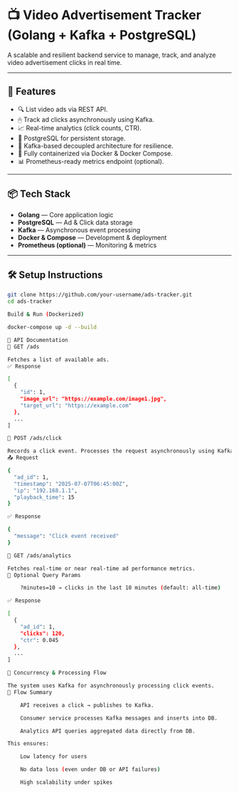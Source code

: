 # 📺 Video Advertisement Tracker (Golang + Kafka + PostgreSQL)

A scalable and resilient backend service to manage, track, and analyze video advertisement clicks in real time.

---

## 🚀 Features

- 🔍 List video ads via REST API.
- 🖱 Track ad clicks asynchronously using Kafka.
- 📈 Real-time analytics (click counts, CTR).
- 🧱 PostgreSQL for persistent storage.
- 🔁 Kafka-based decoupled architecture for resilience.
- 🐳 Fully containerized via Docker & Docker Compose.
- 📊 Prometheus-ready metrics endpoint (optional).

---

## 📦 Tech Stack

- **Golang** — Core application logic
- **PostgreSQL** — Ad & Click data storage
- **Kafka** — Asynchronous event processing
- **Docker & Compose** — Development & deployment
- **Prometheus (optional)** — Monitoring & metrics

---

## 🛠️ Setup Instructions

```bash
git clone https://github.com/your-username/ads-tracker.git
cd ads-tracker

Build & Run (Dockerized)

docker-compose up -d --build

📖 API Documentation
🔹 GET /ads

Fetches a list of available ads.
✅ Response

[
  {
    "id": 1,
    "image_url": "https://example.com/image1.jpg",
    "target_url": "https://example.com"
  },
  ...
]

🔹 POST /ads/click

Records a click event. Processes the request asynchronously using Kafka.
📤 Request

{
  "ad_id": 1,
  "timestamp": "2025-07-07T06:45:00Z",
  "ip": "192.168.1.1",
  "playback_time": 15
}

✅ Response

{
  "message": "Click event received"
}

🔹 GET /ads/analytics

Fetches real-time or near real-time ad performance metrics.
🔸 Optional Query Params

    ?minutes=10 → clicks in the last 10 minutes (default: all-time)

✅ Response

[
  {
    "ad_id": 1,
    "clicks": 120,
    "ctr": 0.045
  },
  ...
]

🧠 Concurrency & Processing Flow

The system uses Kafka for asynchronously processing click events.
🔁 Flow Summary

    API receives a click → publishes to Kafka.

    Consumer service processes Kafka messages and inserts into DB.

    Analytics API queries aggregated data directly from DB.

This ensures:

    Low latency for users

    No data loss (even under DB or API failures)

    High scalability under spikes